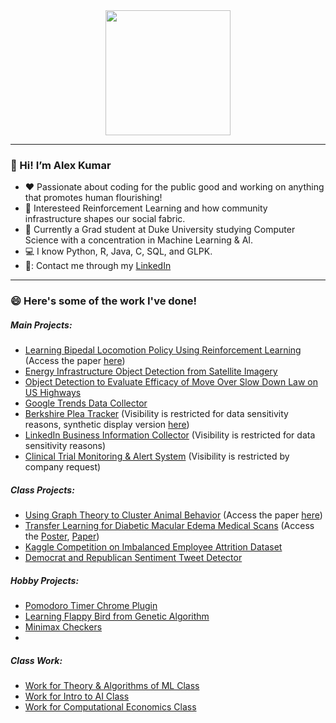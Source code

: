 <div id="header" align="center">
  <img src="https://media.giphy.com/media/l3q2Pc7MJZRbxpjNK/giphy.gif" width="200"/>
</div>
<!-- <div id="badge", align="center">
  <a href="www.linkedin.com/in/alex-kumar00">
    <img src="https://img.shields.io/badge/LinkedIn-blue?style=for-the-badge&logo=linkedin&logoColor=white" alt="LinkedIn Badge"/>
  </a>
</div> -->

---

### 👋  Hi! I’m Alex Kumar
- :heart:  Passionate about coding for the public good and working on anything that promotes human flourishing!
- :eyes: Interesteed Reinforcement Learning and how community infrastructure shapes our social fabric.
- 🌱  Currently a Grad student at Duke University studying Computer Science with a concentration in Machine Learning & AI.
- :computer: I know Python, R, Java, C, SQL, and GLPK.
- 📧: Contact me through my [LinkedIn](https://www.linkedin.com/in/alex-kumar00/)
---

### :smile: Here's some of the work I've done!

##### Main Projects:
- [Learning Bipedal Locomotion Policy Using Reinforcement Learning](https://github.com/ACK101101/OmniIsaacGymEnvs/tree/biped) (Access the paper [here](https://github.com/ACK101101/OmniIsaacGymEnvs/blob/biped/Biped_AlexKumar.pdf))
- [Energy Infrastructure Object Detection from Satellite Imagery](https://github.com/Duke-BC-2021-AI-for-energy-access)
- [Object Detection to Evaluate Efficacy of Move Over Slow Down Law on US Highways](https://github.com/ACK101101/MoveOver)
- [Google Trends Data Collector](https://github.com/ACK101101/google_trend_checker)
- [Berkshire Plea Tracker](https://wcsj.law.duke.edu/research/) (Visibility is restricted for data sensitivity reasons, synthetic display version [here](https://github.com/ACK101101/fake-dashboard))
- [LinkedIn Business Information Collector](https://socialequity.duke.edu/portfolio-item/self-reporting-race-in-small-business-loans-a-game-theoretic-analysis-of-evidence-from-ppp-loans-in-durham-nc/) (Visibility is restricted for data sensitivity reasons)
- [Clinical Trial Monitoring & Alert System](https://clinicaltrials.gov/) (Visibility is restricted by company request)

##### Class Projects:
- [Using Graph Theory to Cluster Animal Behavior](https://github.com/ACK101101/Mouse-Behavior) (Access the paper [here](https://github.com/ACK101101/Mouse-Behavior/blob/main/cs321_521_project_summary.pdf))
- [Transfer Learning for Diabetic Macular Edema Medical Scans](https://github.com/ACK101101/661-DME-Transfer-Learning/tree/master) (Access the
[Poster](https://github.com/ACK101101/661-DME-Transfer-Learning/blob/master/ECE661%20Poster%20Huang%2C%20Kumar%2C%20Zheng%20(1).pdf), [Paper](https://github.com/ACK101101/661-DME-Transfer-Learning/blob/master/ECE_661_Final_Project.pdf))
- [Kaggle Competition on Imbalanced Employee Attrition Dataset](https://github.com/ACK101101/Employee-Attrition)
- [Democrat and Republican Sentiment Tweet Detector](https://github.com/ACK101101/Dem_Rep_TweetSentiment)

##### Hobby Projects:
- [Pomodoro Timer Chrome Plugin](https://github.com/ACK101101/pomo-plugin)
- [Learning Flappy Bird from Genetic Algorithm](https://github.com/ACK101101/flappyBird-NEAT)
- [Minimax Checkers](https://github.com/ACK101101/checkers_minimax)
- 
##### Class Work:
- [Work for Theory & Algorithms of ML Class](https://github.com/ACK101101/Theory---Algs-of-ML)
- [Work for Intro to AI Class](https://github.com/ACK101101/Intro-to-AI)
- [Work for Computational Economics Class](https://github.com/ACK101101/Computational-Microeconomics)


